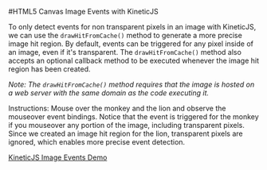 
#HTML5 Canvas Image Events with KineticJS

To only detect events for non transparent pixels in an image with KineticJS, we can use the `drawHitFromCache()` method to generate a more precise image hit region.
By default, events can be triggered for any pixel inside of an image, even if it's transparent.  The `drawHitFromCache()` method also accepts an optional callback method to be executed whenever the image hit region has been created.

*Note: The `drawHitFromCache()` method requires that the image is hosted on a web server with the same domain as the code executing it.*

Instructions: Mouse over the monkey and the lion and observe the mouseover event bindings.  Notice that the event is triggered for the monkey if you mouseover any portion of the image, including transparent pixels.  Since we created an image hit region for the lion, transparent pixels are ignored, which enables more precise event detection.

<a class="jsbin-embed" href="http://jsbin.com/mebavu/1/embed?js,output">KineticJS Image Events Demo</a><script src="http://static.jsbin.com/js/embed.js"></script>